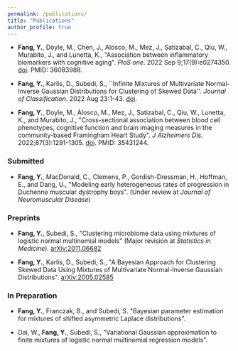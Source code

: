 ```yaml
---
permalink: /publications/
title: "Publications"
author_profile: true
---
```

* **Fang, Y.**, Doyle, M., Chen, J., Alosco, M., Mez, J., Satizabal, C., Qiu, W., Murabito, J., and Lunetta, K., "Association between inflammatory biomarkers with cognitive aging". *PloS one*. 2022 Sep 9;17(9):e0274350. [doi](10.1371/journal.pone.0274350). PMID: 36083988.

* **Fang, Y.**, Karlis, D., Subedi, S., ``Infinite Mixtures of Multivariate Normal-Inverse Gaussian Distributions for Clustering of Skewed Data''. *Journal of Classification*. 2022 Aug 23:1-43. [doi](https://doi.org/10.1007/s00357-022-09417-9).

* **Fang, Y.**, Doyle, M., Alosco, M., Mez, J., Satizabal, C., Qiu, W., Lunetta, K., and Murabito, J., "Cross-sectional association between blood cell phenotypes, cognitive function and brain imaging measures in the community-based Framingham Heart Study". *J Alzheimers Dis.* 2022;87(3):1291-1305. [doi](10.3233/JAD-215533). PMID: 35431244.


### Submitted

* **Fang, Y.**, MacDonald, C., Clemens, P., Gordish-Dressman, H., Hoffman, E., and Dang, U., "Modeling early heterogeneous rates of progression in Duchenne muscular dystrophy boys". (Under review at *Journal of Neuromuscular Disease*)

### Preprints

* **Fang, Y.**, Subedi, S., "Clustering microbiome data using mixtures of logistic normal multinomial models" (Major revision at *Statistics in Medicine*). [arXiv:2011.06682](https://arxiv.org/abs/2011.06682)


* **Fang, Y.**, Karlis, D., Subedi, S., "A Bayesian Approach for Clustering Skewed Data Using Mixtures of Multivariate Normal-Inverse Gaussian Distributions". [arXiv:2005.02585](https://arxiv.org/abs/2005.02585)


### In Preparation 

* **Fang, Y.**, Franczak, B., and Subedi, S. "Bayesian parameter estimation for mixtures of shifted asymmetric Laplace distributions".

* Dai, W., **Fang, Y.**, Subedi, S., "Variational Gaussian approximation to finite mixtures of logistic normal multinomial regression models".
